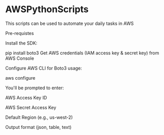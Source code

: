 # AWSPythonScripts

This scripts can be used to automate your daily tasks in AWS

Pre-requistes

Install the SDK:

pip install boto3
Get AWS credentials (IAM access key & secret key) from AWS Console

Configure AWS CLI for Boto3 usage:

aws configure

You'll be prompted to enter:

AWS Access Key ID

AWS Secret Access Key

Default Region (e.g., us-west-2)

Output format (json, table, text)